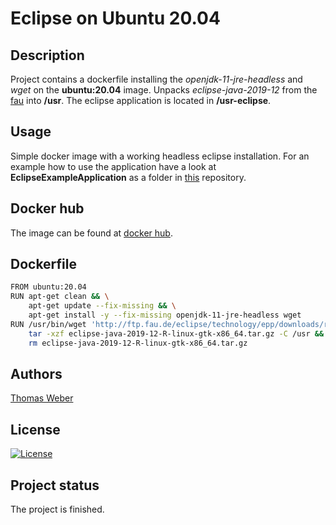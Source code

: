 # Eclipse on Ubuntu 20.04

## Description
Project contains a dockerfile installing the _openjdk-11-jre-headless_ and _wget_ on the __ubuntu:20.04__ image. Unpacks _eclipse-java-2019-12_ from the [fau](https://www.fau.eu/) into __/usr__. The eclipse application is located in __/usr-eclipse__.

## Usage
Simple docker image with a working headless eclipse installation. For an example how to use the application have a look at __EclipseExampleApplication__ as a folder in [this](https://github.com/TomWerm/Palladio-Docker) repository.

## Docker hub
The image can be found at [docker hub](https://hub.docker.com/repository/docker/palladiosimulator/eclipse).

## Dockerfile
``` bash
FROM ubuntu:20.04
RUN apt-get clean && \
    apt-get update --fix-missing && \
    apt-get install -y --fix-missing openjdk-11-jre-headless wget
RUN /usr/bin/wget 'http://ftp.fau.de/eclipse/technology/epp/downloads/release/2019-12/R/eclipse-java-2019-12-R-linux-gtk-x86_64.tar.gz' && \
    tar -xzf eclipse-java-2019-12-R-linux-gtk-x86_64.tar.gz -C /usr && \
    rm eclipse-java-2019-12-R-linux-gtk-x86_64.tar.gz
```
## Authors
[Thomas Weber](https://github.com/TomWerm)

## License
[![License](https://img.shields.io/badge/License-EPL%201.0-red.svg)](https://opensource.org/licenses/EPL-1.0)

## Project status
The project is finished.
